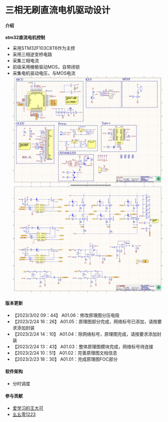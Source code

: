 # 三相无刷直流电机驱动设计

#### 介绍
**stm32直流电机控制**
* 采用STM32F103C8T6作为主控
* 采用三相逆变桥电路
* 采集三相电流
* 前级采用栅极驱动MOS，自带闭锁
* 采集电机驱动电压，与MOS电流
![image](/4.Imgs/SCH1.png)
![image](/4.Imgs/SCH2.png)

#### 版本更新
* 【2023/3/02 09：44】 A01.06：修改原理图分压电阻
* 【2023/2/24 16：26】 A01.05：原理图部分完成，网络标号已添加，请按要求添加封装
* 【2023/2/24 14：10】 A01.04：除网络标号，原理图完成，请按要求添加封装
* 【2023/2/24 13：43】 A01.03：整体原理图模块完成，网络标号待连接
* 【2023/2/24 10：51】 A01.02：完善原理图文档信息
* 【2023/2/23 18：30】 A01.01：完成原理图FOC部分

#### 软件架构
* 分时调度



#### 参与贡献
* [爱学习的王大可](https://gitee.com/zhouqi98)
* [幺幺零1223](https://gitee.com/one-zero-1223)


